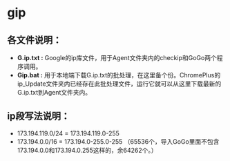 # gip
## 各文件说明：
* **G.ip.txt :** Google的ip库文件，用于Agent文件夹内的checkip和GoGo两个程序调用。
* **Gip.bat :** 用于本地端下载G.ip.txt的批处理，在这里备个份。ChromePlus的ip_Update文件夹内已经存在此批处理文件，运行它就可以从这里下载最新的G.ip.txt到Agent文件夹内。

## ip段写法说明：
* 173.194.119.0/24 = 173.194.119.0-255
* 173.194.0.0/16 = 173.194.0-255.0-255 （65536个，导入GoGo里面不包含173.194.0.0和173.194.0.255这样的，余64262个。）






